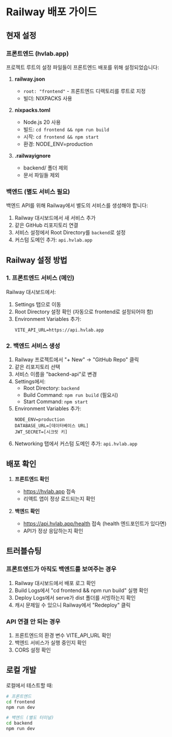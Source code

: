 # Railway 배포 가이드

## 현재 설정

### 프론트엔드 (hvlab.app)

프로젝트 루트의 설정 파일들이 프론트엔드 배포를 위해 설정되었습니다:

1. **railway.json**
   - `root: "frontend"` - 프론트엔드 디렉토리를 루트로 지정
   - 빌더: NIXPACKS 사용

2. **nixpacks.toml**
   - Node.js 20 사용
   - 빌드: `cd frontend && npm run build`
   - 시작: `cd frontend && npm start`
   - 환경: NODE_ENV=production

3. **.railwayignore**
   - backend/ 폴더 제외
   - 문서 파일들 제외

### 백엔드 (별도 서비스 필요)

백엔드 API를 위해 Railway에서 별도의 서비스를 생성해야 합니다:

1. Railway 대시보드에서 새 서비스 추가
2. 같은 GitHub 리포지토리 연결
3. 서비스 설정에서 Root Directory를 `backend`로 설정
4. 커스텀 도메인 추가: `api.hvlab.app`

## Railway 설정 방법

### 1. 프론트엔드 서비스 (메인)

Railway 대시보드에서:
1. Settings 탭으로 이동
2. Root Directory 설정 확인 (자동으로 frontend로 설정되어야 함)
3. Environment Variables 추가:
   ```
   VITE_API_URL=https://api.hvlab.app
   ```

### 2. 백엔드 서비스 생성

1. Railway 프로젝트에서 "+ New" → "GitHub Repo" 클릭
2. 같은 리포지토리 선택
3. 서비스 이름을 "backend-api"로 변경
4. Settings에서:
   - Root Directory: `backend`
   - Build Command: `npm run build` (필요시)
   - Start Command: `npm start`
5. Environment Variables 추가:
   ```
   NODE_ENV=production
   DATABASE_URL=[데이터베이스 URL]
   JWT_SECRET=[시크릿 키]
   ```
6. Networking 탭에서 커스텀 도메인 추가: `api.hvlab.app`

## 배포 확인

1. **프론트엔드 확인**
   - https://hvlab.app 접속
   - 리액트 앱이 정상 로드되는지 확인

2. **백엔드 확인**
   - https://api.hvlab.app/health 접속 (health 엔드포인트가 있다면)
   - API가 정상 응답하는지 확인

## 트러블슈팅

### 프론트엔드가 아직도 백엔드를 보여주는 경우

1. Railway 대시보드에서 배포 로그 확인
2. Build Logs에서 "cd frontend && npm run build" 실행 확인
3. Deploy Logs에서 serve가 dist 폴더를 서빙하는지 확인
4. 캐시 문제일 수 있으니 Railway에서 "Redeploy" 클릭

### API 연결 안 되는 경우

1. 프론트엔드의 환경 변수 VITE_API_URL 확인
2. 백엔드 서비스가 실행 중인지 확인
3. CORS 설정 확인

## 로컬 개발

로컬에서 테스트할 때:

```bash
# 프론트엔드
cd frontend
npm run dev

# 백엔드 (별도 터미널)
cd backend
npm run dev
```